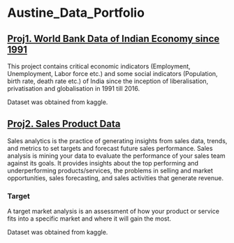 # Austine_Data_Portfolio

## [Proj1. World Bank Data of Indian Economy since 1991](https://github.com/austin60/india_economy_since_1991/tree/main")
This project contains critical economic indicators (Employment, Unemployment, Labor force etc.) and some social indicators (Population, birth rate, death rate etc.) of India since the inception of liberalisation, privatisation and globalisation in 1991 till 2016.

Dataset was obtained from kaggle.

## [Proj2. Sales Product Data](https://www.google.com "Google's Homepage")
Sales analytics is the practice of generating insights from sales data, trends, and metrics to set targets and forecast future sales performance. Sales analysis is mining your data to evaluate the performance of your sales team against its goals. It provides insights about the top performing and underperforming products/services, the problems in selling and market opportunities, sales forecasting, and sales activities that generate revenue.

### Target
A target market analysis is an assessment of how your product or service fits into a specific market and where it will gain the most.

Dataset was obtained from kaggle.
